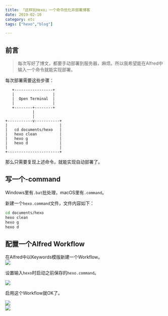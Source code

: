 ```yaml
---
title: 「这样玩Hexo」一个命令优化并部署博客
date: 2019-02-10
category: etc
tags: ["hexo","blog"]

---
```



## 前言

> 每次写好了博文，都要手动部署到服务器，麻烦。所以我希望能在Alfred中输入一个命令就能实现部署。

每次部署需要这些步骤：  

```
   +-----------------+
   |                 |
   |  Open Terminal  |
   |                 |
   +--------+--------+
            |
            |
+-----------v-----------+
|                       |
|   cd documents/hexo   |
|   hexo clean          |
|   hexo g              |
|   hexo d              |
|                       |
+-----------------------+
```

那么只需要复现上述命令，就能实现自动部署了。

## 写一个-command

Windows里有`.bat`批处理，macOS里有`.command`。

新建一个`hexo.command`文件，文件内容如下：  

```bash
cd documents/hexo  
hexo clean  
hexo g  
hexo d  
```

## 配置一个Alfred Workflow

在Alfred中以Keywords模版新建一个Workflow。  
![](http://pic.rhinoc.top/15497690596669.jpg)

设置输入`hexo`时启动之前保存的`hexo.command`。

![](http://pic.rhinoc.top/15497699954093.jpg)

启用这个Workflow就OK了。

![](http://pic.rhinoc.top/15497698534260.jpg)  
![](http://pic.rhinoc.top/15497700083064.jpg)